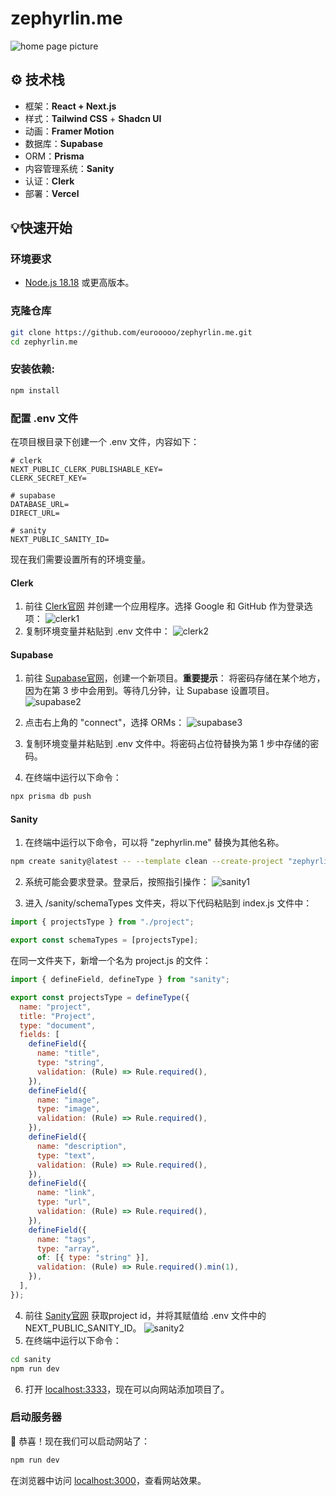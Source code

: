 # zephyrlin.me

![home page picture](./public/images/home.png)

## ⚙️ 技术栈

- 框架：**React + Next.js**
- 样式：**Tailwind CSS** + **Shadcn UI**
- 动画：**Framer Motion**
- 数据库：**Supabase**
- ORM：**Prisma**
- 内容管理系统：**Sanity**
- 认证：**Clerk**
- 部署：**Vercel**

## 💡快速开始

### 环境要求

- [Node.js 18.18](https://nodejs.org/) 或更高版本。

### 克隆仓库

```bash
git clone https://github.com/eurooooo/zephyrlin.me.git
cd zephyrlin.me
```

### 安装依赖:

```bash
npm install
```

### 配置 .env 文件

在项目根目录下创建一个 .env 文件，内容如下：

```
# clerk
NEXT_PUBLIC_CLERK_PUBLISHABLE_KEY=
CLERK_SECRET_KEY=

# supabase
DATABASE_URL=
DIRECT_URL=

# sanity
NEXT_PUBLIC_SANITY_ID=
```

现在我们需要设置所有的环境变量。

#### Clerk

1. 前往 [Clerk官网](https://clerk.com/) 并创建一个应用程序。选择 Google 和 GitHub 作为登录选项：
   ![clerk1](./public/images/clerk1.png)
2. 复制环境变量并粘贴到 .env 文件中：
   ![clerk2](./public/images/clerk2.png)

#### Supabase

1. 前往 [Supabase官网](https://supabase.com/)，创建一个新项目。**重要提示**： 将密码存储在某个地方，因为在第 3 步中会用到。等待几分钟，让 Supabase 设置项目。
   ![supabase2](./public/images/supabase1.png)
2. 点击右上角的 "connect"，选择 ORMs：
   ![supabase3](./public/images/supabase2.png)
3. 复制环境变量并粘贴到 .env 文件中。将密码占位符替换为第 1 步中存储的密码。

4. 在终端中运行以下命令：

```bash
npx prisma db push
```

#### Sanity

1. 在终端中运行以下命令，可以将 "zephyrlin.me" 替换为其他名称。

```bash
npm create sanity@latest -- --template clean --create-project "zephyrlin.me" --dataset production  --output-path sanity
```

2. 系统可能会要求登录。登录后，按照指引操作：
   ![sanity1](./public/images/sanity1.png)

3. 进入 /sanity/schemaTypes 文件夹，将以下代码粘贴到 index.js 文件中：

```javascript
import { projectsType } from "./project";

export const schemaTypes = [projectsType];
```

在同一文件夹下，新增一个名为 project.js 的文件：

```javascript
import { defineField, defineType } from "sanity";

export const projectsType = defineType({
  name: "project",
  title: "Project",
  type: "document",
  fields: [
    defineField({
      name: "title",
      type: "string",
      validation: (Rule) => Rule.required(),
    }),
    defineField({
      name: "image",
      type: "image",
      validation: (Rule) => Rule.required(),
    }),
    defineField({
      name: "description",
      type: "text",
      validation: (Rule) => Rule.required(),
    }),
    defineField({
      name: "link",
      type: "url",
      validation: (Rule) => Rule.required(),
    }),
    defineField({
      name: "tags",
      type: "array",
      of: [{ type: "string" }],
      validation: (Rule) => Rule.required().min(1),
    }),
  ],
});
```

4. 前往 [Sanity官网](https://www.sanity.io/manage) 获取project id，并将其赋值给 .env 文件中的 NEXT_PUBLIC_SANITY_ID。
   ![sanity2](./public/images/sanity2.png)
5. 在终端中运行以下命令：

```bash
cd sanity
npm run dev
```

6. 打开 [localhost:3333](http://localhost:3333)，现在可以向网站添加项目了。

### 启动服务器

🎉 恭喜！现在我们可以启动网站了：

```bash
npm run dev
```

在浏览器中访问 [localhost:3000](http://localhost:3000)，查看网站效果。
